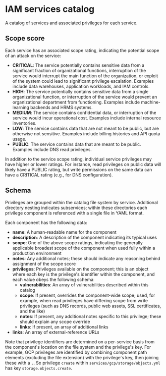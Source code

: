 # IAM services catalog

A catalog of services and associated privileges for each service.

## Scope score

Each service has an associated scope rating, indicating the potential
scope of an attack on the service:

- **CRITICAL**: The service potentially contains sensitive data from a
  significant fraction of organizational functions, interruption of
  the service would interrupt the main function of the organization,
  or exploit of the system could lead to significant privilege escalation.
  Examples include data warehouses, application workloads, and IAM controls.
- **HIGH**: The service potentially contains sensitive data from a single
  organizational function, or interruption of the service would prevent an
  organizational department from functioning. Examples include
  machine-learning backends and HRMS systems.
- **MEDIUM**: The service contains confidential data, or interruption
  of the service would incur operational cost. Examples include internal
  resource inventories.
- **LOW**: The service contains data that are not meant to be public,
  but are otherwise not sensitive. Examples include billing histories
  and API quota usage.
- **PUBLIC**: The service contains data that are meant to
  be public. Examples include DNS read privileges.

In addition to the service scope rating, individual service privileges may
have higher or lower ratings. For instance, read privileges on public data
will likely have a PUBLIC rating, but write permissions on the same data
can have a CRITICAL rating (e.g., for DNS configuration).

## Schema

Privileges are grouped within the catalog file system by service. Additional
directory nesting indicates subservices; within these directories each
privilege component is referenced with a single file in YAML format.

Each component has the following data:

- **name**: A human-readable name for the component
- **description**: A description of the component indicating its typical uses
- **scope**: One of the above scope ratings, indicating the generally applicable
  broadest scope of the component when used fully within a production
  environment
- **notes**: Any additional notes; these should indicate any reasoning behind
  assignment of the scope score
- **privileges**: Privileges available on the component; this is an object where
  each key is the privilege's identifier within the component, and each value
  obeys the following schema:
  - **vulnerabilities**: An array of vulnerabilities described within this catalog
  - **scope**: If present, overrides the component-wide scope; used, for example,
    when read privileges have differing scope from write privileges (such as DNS
    records, public web assets, SSL certificates, and the like)
  - **notes**: If present, any additional notes specific to this privilege; these
    should explain any scope override
  - **links**: If present, an array of additional links
- **links**: An array of external-reference URLs

Note that privilege identifiers are determined on a per-service basis from the
component's location on the file system and the privilege's key. For example,
GCP privileges are identified by combining component path elements (excluding
the file extension) with the privilege's key, then joining these with a `.`.
So privilege `create` within `services/gcp/storage/objects.yml` has key
`storage.objects.create`.
